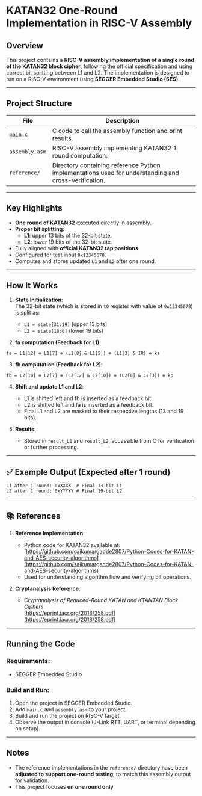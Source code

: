 # KATAN32 One-Round Implementation in RISC-V Assembly

## Overview

This project contains a **RISC-V assembly implementation of a single round of the KATAN32 block cipher**, following the official specification and using correct bit splitting between L1 and L2. The implementation is designed to run on a RISC-V environment using **SEGGER Embedded Studio (SES)**.

---

## Project Structure

| File           | Description                                                                                                |
| -------------- | ---------------------------------------------------------------------------------------------------------- |
| `main.c`       | C code to call the assembly function and print results.                                                    |
| `assembly.asm` | RISC-V assembly implementing KATAN32 1 round computation.                                                  |
| `reference/`   | Directory containing reference Python implementations used for understanding and cross-verification.       |

---

## Key Highlights

- **One round of KATAN32** executed directly in assembly.
- **Proper bit splitting**:
  - **L1**: upper 13 bits of the 32-bit state.
  - **L2**: lower 19 bits of the 32-bit state.
- Fully aligned with **official KATAN32 tap positions**.
- Configured for test input `0x12345678`.
- Computes and stores updated `L1` and `L2` after one round.

---

## How It Works

1. **State Initialization**:\
   The 32-bit state (which is stored in `t0` register with value of `0x12345678`) is split as:

   - `L1 = state[31:19]` (upper 13 bits)
   - `L2 = state[18:0]` (lower 19 bits)

2. **fa computation (Feedback for L1)**:

```
fa = L1[12] ⊕ L1[7] ⊕ (L1[8] & L1[5]) ⊕ (L1[3] & IR) ⊕ ka
```

3. **fb computation (Feedback for L2)**:

```
fb = L2[18] ⊕ L2[7] ⊕ (L2[12] & L2[10]) ⊕ (L2[8] & L2[3]) ⊕ kb
```

4. **Shift and update L1 and L2**:

   - L1 is shifted left and fb is inserted as a feedback bit.
   - L2 is shifted left and fa is inserted as a feedback bit.
   - Final L1 and L2 are masked to their respective lengths (13 and 19 bits).

5. **Results**:

   - Stored in `result_L1` and `result_L2`, accessible from C for verification or further processing.

---

## ✅ Example Output (Expected after 1 round)

```plaintext
L1 after 1 round: 0xXXXX  # Final 13-bit L1
L2 after 1 round: 0xYYYYY # Final 19-bit L2
```

---

## 📚 References

1. **Reference Implementation**:

   - Python code for KATAN32 available at:\
     [https://github.com/saikumargadde2807/Python-Codes-for-KATAN-and-AES-security-algorithms](https://github.com/saikumargadde2807/Python-Codes-for-KATAN-and-AES-security-algorithms)
   - Used for understanding algorithm flow and verifying bit operations.

2. **Cryptanalysis Reference**:

   - *Cryptanalysis of Reduced-Round KATAN and KTANTAN Block Ciphers*\
     [https://eprint.iacr.org/2018/258.pdf](https://eprint.iacr.org/2018/258.pdf)
---

## Running the Code

### Requirements:

- SEGGER Embedded Studio

### Build and Run:

1. Open the project in SEGGER Embedded Studio.
2. Add `main.c` and `assembly.asm` to your project.
3. Build and run the project on RISC-V target.
4. Observe the output in console (J-Link RTT, UART, or terminal depending on setup).

---

## Notes

- The reference implementations in the `reference/` directory have been **adjusted to support one-round testing**, to match this assembly output for validation.
- This project focuses **on one round only**
